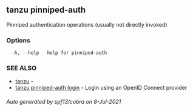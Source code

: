 ## tanzu pinniped-auth

Pinniped authentication operations (usually not directly invoked)

### Options

```
  -h, --help   help for pinniped-auth
```

### SEE ALSO

* [tanzu](tanzu.md)	 - 
* [tanzu pinniped-auth login](tanzu_pinniped-auth_login.md)	 - Login using an OpenID Connect provider

###### Auto generated by spf13/cobra on 8-Jul-2021
